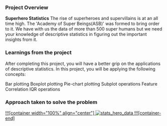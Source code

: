### Project Overview

 **Superhero Statistics**
The rise of superheroes and supervillains is at an all time high. The 'Academy of Super Beings(ASB)' was formed to bring order to it. We have with us the data of more than 500 super humans but we need your knowledge of descriptive statistics in figuring out the important insights from it.


### Learnings from the project

 After completing this project, you will have a better grip on the applications of descriptive statistics. In this project, you will be applying the following concepts:

Bar plotting
Boxplot plotting
Pie-chart plotting
Subplot operations
Feature Correlation
IQR operations


### Approach taken to solve the problem

 [!!![container width="100%" align="center"]
![stats_hero_data](undefined/account/b16/6a1f0c95-2915-474c-917f-dc711cc8d89b/b199/1d030cd4-fc8f-4219-93dd-b4407ded4065/file.PNG)
!!![container-end]
](url)



